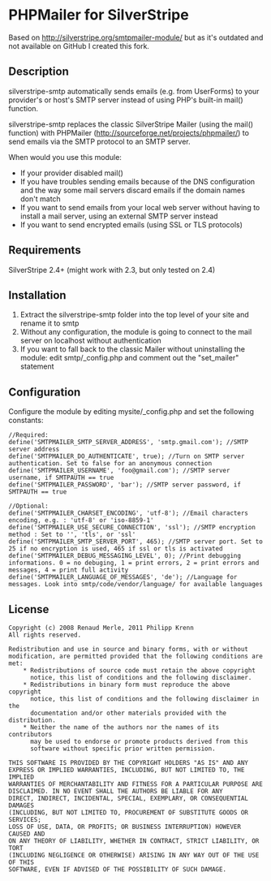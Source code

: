 # PHPMailer for SilverStripe
Based on http://silverstripe.org/smtpmailer-module/ but as it's outdated and not available on GitHub I created this fork.


## Description
silverstripe-smtp automatically sends emails (e.g. from UserForms) to your provider's or host's SMTP server instead of using PHP's built-in mail() function.

silverstripe-smtp replaces the classic SilverStripe Mailer (using the mail() function) with PHPMailer (http://sourceforge.net/projects/phpmailer/) to send emails via the SMTP protocol to an SMTP server.

When would you use this module:

* If your provider disabled mail()
* If you have troubles sending emails because of the DNS configuration and the way some mail servers discard emails if the domain names don't match
* If you want to send emails from your local web server without having to install a mail server, using an external SMTP server instead
* If you want to send encrypted emails (using SSL or TLS protocols)


## Requirements
SilverStripe 2.4+ (might work with 2.3, but only tested on 2.4)


## Installation
1. Extract the silverstripe-smtp folder into the top level of your site and rename it to smtp
2. Without any configuration, the module is going to connect to the mail server on localhost without authentication
3. If you want to fall back to the classic Mailer without uninstalling the module: edit smtp/_config.php and comment out the "set_mailer" statement


## Configuration
Configure the module by editing mysite/_config.php and set the following constants:

    //Required:
    define('SMTPMAILER_SMTP_SERVER_ADDRESS', 'smtp.gmail.com'); //SMTP server address
    define('SMTPMAILER_DO_AUTHENTICATE', true); //Turn on SMTP server authentication. Set to false for an anonymous connection
    define('SMTPMAILER_USERNAME', 'foo@gmail.com'); //SMTP server username, if SMTPAUTH == true
    define('SMTPMAILER_PASSWORD', 'bar'); //SMTP server password, if SMTPAUTH == true

    //Optional:
    define('SMTPMAILER_CHARSET_ENCODING', 'utf-8'); //Email characters encoding, e.g. : 'utf-8' or 'iso-8859-1'
    define('SMTPMAILER_USE_SECURE_CONNECTION', 'ssl'); //SMTP encryption method : Set to '', 'tls', or 'ssl'
    define('SMTPMAILER_SMTP_SERVER_PORT', 465); //SMTP server port. Set to 25 if no encryption is used, 465 if ssl or tls is activated
    define('SMTPMAILER_DEBUG_MESSAGING_LEVEL', 0); //Print debugging informations. 0 = no debuging, 1 = print errors, 2 = print errors and messages, 4 = print full activity
    define('SMTPMAILER_LANGUAGE_OF_MESSAGES', 'de'); //Language for messages. Look into smtp/code/vendor/language/ for available languages


## License
    Copyright (c) 2008 Renaud Merle, 2011 Philipp Krenn
    All rights reserved.
   
    Redistribution and use in source and binary forms, with or without
    modification, are permitted provided that the following conditions are met:
        * Redistributions of source code must retain the above copyright
          notice, this list of conditions and the following disclaimer.
        * Redistributions in binary form must reproduce the above copyright
          notice, this list of conditions and the following disclaimer in the
          documentation and/or other materials provided with the distribution.
        * Neither the name of the authors nor the names of its contributors
          may be used to endorse or promote products derived from this
          software without specific prior written permission.

    THIS SOFTWARE IS PROVIDED BY THE COPYRIGHT HOLDERS "AS IS" AND ANY
    EXPRESS OR IMPLIED WARRANTIES, INCLUDING, BUT NOT LIMITED TO, THE IMPLIED
    WARRANTIES OF MERCHANTABILITY AND FITNESS FOR A PARTICULAR PURPOSE ARE
    DISCLAIMED. IN NO EVENT SHALL THE AUTHORS BE LIABLE FOR ANY
    DIRECT, INDIRECT, INCIDENTAL, SPECIAL, EXEMPLARY, OR CONSEQUENTIAL DAMAGES
    (INCLUDING, BUT NOT LIMITED TO, PROCUREMENT OF SUBSTITUTE GOODS OR SERVICES;
    LOSS OF USE, DATA, OR PROFITS; OR BUSINESS INTERRUPTION) HOWEVER CAUSED AND
    ON ANY THEORY OF LIABILITY, WHETHER IN CONTRACT, STRICT LIABILITY, OR TORT
    (INCLUDING NEGLIGENCE OR OTHERWISE) ARISING IN ANY WAY OUT OF THE USE OF THIS
    SOFTWARE, EVEN IF ADVISED OF THE POSSIBILITY OF SUCH DAMAGE.